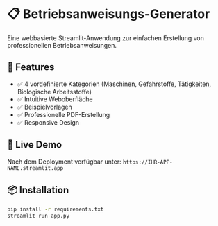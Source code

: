 # 📋 Betriebsanweisungs-Generator

Eine webbasierte Streamlit-Anwendung zur einfachen Erstellung von professionellen Betriebsanweisungen.

## 🎯 Features

- ✅ 4 vordefinierte Kategorien (Maschinen, Gefahrstoffe, Tätigkeiten, Biologische Arbeitsstoffe)
- ✅ Intuitive Weboberfläche
- ✅ Beispielvorlagen
- ✅ Professionelle PDF-Erstellung
- ✅ Responsive Design

## 🚀 Live Demo

Nach dem Deployment verfügbar unter: `https://IHR-APP-NAME.streamlit.app`

## 📦 Installation

```bash
pip install -r requirements.txt
streamlit run app.py
